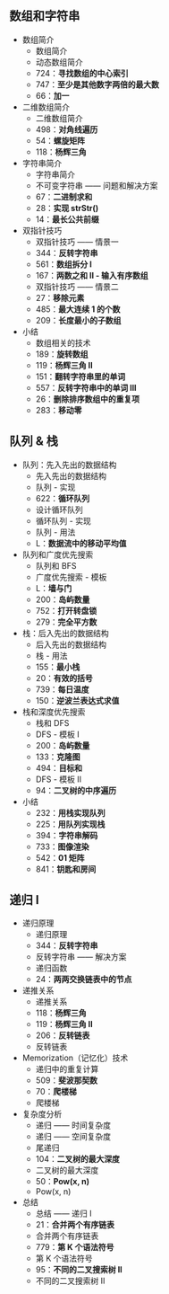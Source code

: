 ## 数组和字符串

- 数组简介
  - 数组简介
  - 动态数组简介
  - 724：**寻找数组的中心索引**
  - 747：**至少是其他数字两倍的最大数**
  - 66：**加一**
- 二维数组简介
  - 二维数组简介
  - 498：**对角线遍历**
  - 54：**螺旋矩阵**
  - 118：**杨辉三角**
- 字符串简介
  - 字符串简介
  - 不可变字符串 —— 问题和解决方案
  - 67：**二进制求和**
  - 28：**实现 strStr()**
  - 14：**最长公共前缀**
- 双指针技巧
  - 双指针技巧 —— 情景一
  - 344：**反转字符串**
  - 561：**数组拆分 I**
  - 167：**两数之和 II - 输入有序数组**
  - 双指针技巧 —— 情景二
  - 27：**移除元素**
  - 485：**最大连续 1 的个数**
  - 209：**长度最小的子数组**
- 小结
  - 数组相关的技术
  - 189：**旋转数组**
  - 119：**杨辉三角 II**
  - 151：**翻转字符串里的单词**
  - 557：**反转字符串中的单词 III**
  - 26：**删除排序数组中的重复项**
  - 283：**移动零**

## 队列 & 栈

- 队列：先入先出的数据结构
  - 先入先出的数据结构
  - 队列 - 实现
  - 622：**循环队列**
  - 设计循环队列
  - 循环队列 - 实现
  - 队列 - 用法
  - L：**数据流中的移动平均值**
- 队列和广度优先搜索
  - 队列和 BFS
  - 广度优先搜索 - 模板
  - L：**墙与门**
  - 200：**岛屿数量**
  - 752：**打开转盘锁**
  - 279：**完全平方数**
- 栈：后入先出的数据结构
  - 后入先出的数据结构
  - 栈 - 用法
  - 155：**最小栈**
  - 20：**有效的括号**
  - 739：**每日温度**
  - 150：**逆波兰表达式求值**
- 栈和深度优先搜索
  - 栈和 DFS
  - DFS - 模板 I
  - 200：**岛屿数量**
  - 133：**克隆图**
  - 494：**目标和**
  - DFS - 模板 II
  - 94：**二叉树的中序遍历**
- 小结
  - 232：**用栈实现队列**
  - 225：**用队列实现栈**
  - 394：**字符串解码**
  - 733：**图像渲染**
  - 542：**01 矩阵**
  - 841：**钥匙和房间**

## 递归 I

- 递归原理
  - 递归原理
  - 344：**反转字符串**
  - 反转字符串 —— 解决方案
  - 递归函数
  - 24：**两两交换链表中的节点**
- 递推关系
  - 递推关系
  - 118：**杨辉三角**
  - 119：**杨辉三角 II**
  - 206：**反转链表**
  - 反转链表
- Memorization（记忆化）技术
  - 递归中的重复计算
  - 509：**斐波那契数**
  - 70：**爬楼梯**
  - 爬楼梯
- 复杂度分析
  - 递归 —— 时间复杂度
  - 递归 —— 空间复杂度
  - 尾递归
  - 104：**二叉树的最大深度**
  - 二叉树的最大深度
  - 50：**Pow(x, n)**
  - Pow(x, n)
- 总结
  - 总结 —— 递归 I
  - 21：**合并两个有序链表**
  - 合并两个有序链表
  - 779：**第 K 个语法符号**
  - 第 K 个语法符号
  - 95：**不同的二叉搜索树 II**
  - 不同的二叉搜索树 II
